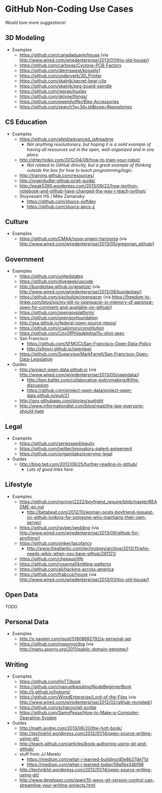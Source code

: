 # GitHub Non-Coding Use Cases

Would love more suggestions!

## 3D Modeling

* Examples
    * https://github.com/canadaduane/house (via http://www.wired.com/wiredenterprise/2013/01/this-old-house/)
    * https://github.com/carlosgs/Cyclone-PCB-Factory
    * https://github.com/glennswest/kosselg1
    * https://github.com/underverk/3D_Printer
    * https://github.com/skalnik/secret-bear-clip
    * https://github.com/skalnik/peg-board-spindle
    * https://github.com/reprap/huxley
    * https://github.com/gklyne/things/
    * https://github.com/eweinhoffer/Bike-Accessories
    * https://github.com/search?q=3d+stl&type=Repositories

## CS Education

* Examples
    * https://github.com/afeld/advanced_js#readme
        * *Not anything revolutionary, but hoping it is a solid example of having all resources out in the open, well-organized and in one place.*
    * http://drtechniko.com/2012/04/09/how-to-train-your-robot/
        * *Not related to GitHub directly, but a great example of thinking outside the box for how to teach programming/logic.*
    * http://training.github.com/resources/
    * http://rogerdudler.github.io/git-guide/
    * http://peak5390.wordpress.com/2013/09/22/how-ipython-notebook-and-github-have-changed-the-way-i-teach-python/
    * Stuyvesant HS / Mike Zamansky
        * https://github.com/stuycs-softdev
        * https://github.com/stuycs-apcs-z

## Culture

* Examples
    * https://github.com/CMAA/nova-organi-harmonia (via http://www.wired.com/wiredenterprise/2013/05/gregorian_github/)

## Government

* Examples
    * https://github.com/unitedstates
    * https://github.com/divegeek/uscode
    * http://bundestag.github.io/gesetze/ (via http://www.wired.com/wiredenterprise/2012/08/bundestag/)
    * https://github.com/sjschultze/openpacer (via https://freedom-to-tinker.com/blog/sjs/my-bill-to-openpacer-in-memory-of-aaronsw-open-for-comment-and-available-on-github/)
    * https://github.com/opengovplatform/
    * https://github.com/opengovfoundation
    * http://gsa.github.io/federal-open-source-repos/
    * https://github.com/jcsalomon/constitution
    * https://github.com/CityOfPhiladelphia/flu-shot-spec
    * San Francisco
        * https://github.com/SFMOCI/San-Francisco-Open-Data-Policy
        * http://sfmoci.github.io/openlaw/
    * https://github.com/SupervisorMarkFarrell/San-Francisco-Open-Data-Legislation
* Guides
    * http://project-open-data.github.io (via http://www.wired.com/wiredenterprise/2013/05/opendata/)
        * http://ben.balter.com/collaborative-policymaking/#/the-discussion
        * https://github.com/project-open-data/project-open-data.github.io/pull/21
    * http://gov.githubapp.com/stories/sunlight
    * http://www.informationdiet.com/blog/read/the-law-everyone-should-hate

## Legal
    
* Examples
    * https://github.com/seriesseed/equity
    * https://github.com/twitter/innovators-patent-agreement
    * https://github.com/origamilabs/everyme-legal
* Guides
    * http://blog.ted.com/2012/09/25/further-reading-in-github/
        * *Lots of good links here.*

## Lifestyle

* Examples
    * https://github.com/norinori2222/boyfriend_require/blob/master/README-en.md
        * http://betabeat.com/2012/10/woman-posts-boyfriend-request-on-github-looking-for-someone-who-maintains-their-own-server/
    * https://github.com/rayber/wedding (via http://www.wired.com/wiredenterprise/2013/09/github-for-anything/)
    * https://github.com/sinker/tacofancy
         * http://www.theatlantic.com/technology/archive/2013/11/who-needs-wikis-when-you-have-github/281121/
    * https://github.com/cheeaun/life
    * https://github.com/rosannaf/knitting-patterns
    * https://github.com/ali/hacking-across-america
    * https://github.com/frabcus/house (via http://www.wired.com/wiredenterprise/2013/01/this-old-house/)

## Open Data

TODO

## Personal Data

* Examples
    * http://x.naveen.com/post/51808692792/a-personal-api
    * https://github.com/msporny/dna (via http://manu.sporny.org/2011/public-domain-genome/)

## Writing

* Examples
    * https://github.com/HoTT/book
    * https://github.com/manuelkiessling/NodeBeginnerBook
    * http://jj.github.io/hoborg/
    * https://github.com/WiredEnterprise/Lord-of-the-Files (via http://www.wired.com/wiredenterprise/2012/02/github-revisited/)
    * https://github.com/schacon/git-scribe
    * https://github.com/SamyPesse/How-to-Make-a-Computer-Operating-System
* Guides
    * http://math.andrej.com/2013/06/20/the-hott-book/
    * http://technikhil.wordpress.com/2012/01/14/open-source-writing-using-git/
    * http://teach.github.com/articles/book-authoring-using-git-and-github/
    * stuff from JJ Merelo
        * https://medium.com/what-i-learned-building/d0e8b27de71d
        * https://medium.com/what-i-learned-today/59a5be34bf98
    * http://technikhil.wordpress.com/2012/01/14/open-source-writing-using-git/
    * http://www.developer.com/open/10-ways-git-version-control-can-streamline-your-writing-projects.html
